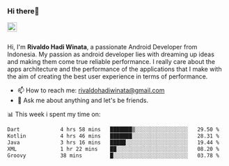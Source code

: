 ### Hi there👋
<a href="https://www.linkedin.com/in/rivaldohadiwinata/">
  <img align="left" alt="Rivaldo's LinkedIN" width="22px" src="https://upload.wikimedia.org/wikipedia/commons/8/81/LinkedIn_icon.svg" />
</a>

<br/>
<br/>

Hi, I'm **Rivaldo Hadi Winata**, a passionate Android Developer from Indonesia. 
My passion as android developer lies with dreaming up ideas and making them come true reliable performance. 
I really care about the apps architecture and the performance of the applications that I make with the aim of creating the best user experience in terms of performance.

- 📫 How to reach me: [rivaldohadiwinata@gmail.com](mailto:rivaldohadiwinata@gmail.com)
- 💬 Ask me about anything and let's be friends.

📊 This week i spent my time on:


<!--START_SECTION:waka-->

```txt
Dart             4 hrs 58 mins   ███████▒░░░░░░░░░░░░░░░░░   29.50 %
Kotlin           4 hrs 46 mins   ███████░░░░░░░░░░░░░░░░░░   28.31 %
Java             3 hrs 16 mins   █████░░░░░░░░░░░░░░░░░░░░   19.44 %
XML              1 hr 22 mins    ██░░░░░░░░░░░░░░░░░░░░░░░   08.20 %
Groovy           38 mins         █░░░░░░░░░░░░░░░░░░░░░░░░   03.78 %
```

<!--END_SECTION:waka-->


<!--- 🔭 I’m currently working on Management Order Depot Acun -->

<!--
**rivaldotjioe/rivaldotjioe** is a ✨ _special_ ✨ repository because its `README.md` (this file) appears on your GitHub profile.

Here are some ideas to get you started:

- 🔭 I’m currently working on ...
- 🌱 I’m currently learning ...
- 👯 I’m looking to collaborate on ...
- 🤔 I’m looking for help with ...
- 💬 Ask me about ...
- 📫 How to reach me: ...
- 😄 Pronouns: ...
- ⚡ Fun fact: ...
-->
